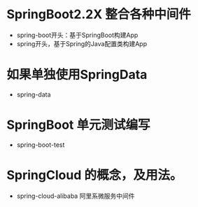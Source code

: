 # SpringBoot2.2X 整合各种中间件

* spring-boot开头：基于SpringBoot构建App
* spring开头，基于Spring的Java配置类构建App

# 如果单独使用SpringData 
* spring-data

# SpringBoot 单元测试编写
* spring-boot-test

# SpringCloud 的概念，及用法。

* spring-cloud-alibaba 阿里系微服务中间件